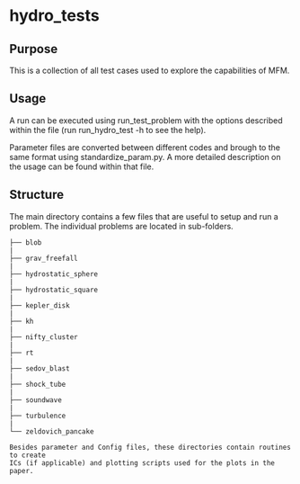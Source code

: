 # hydro_tests

## Purpose

This is a collection of all test cases used to explore the capabilities of
MFM.

## Usage

A run can be executed using run_test_problem with the options described within
the file (run run_hydro_test -h to see the help).

Parameter files are converted between different codes and brough to the same
format using standardize_param.py.
A more detailed description on the usage can be found within that file.

## Structure

The main directory contains a few files that are useful to setup and run a problem.
The individual problems are located in sub-folders.

```
├── blob
|
├── grav_freefall
|
├── hydrostatic_sphere
|
├── hydrostatic_square
|
├── kepler_disk
|
├── kh
|
├── nifty_cluster
|
├── rt
|
├── sedov_blast
|
├── shock_tube
|
├── soundwave
|
├── turbulence
|
└── zeldovich_pancake

Besides parameter and Config files, these directories contain routines to create
ICs (if applicable) and plotting scripts used for the plots in the paper.
